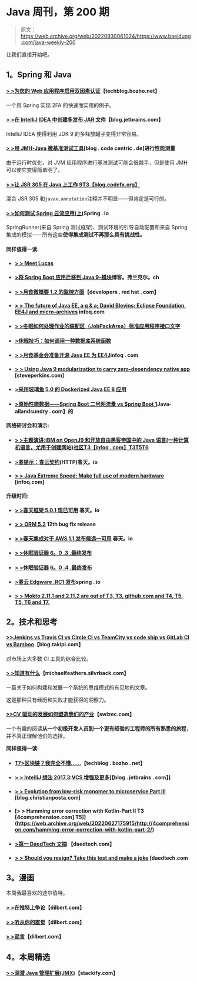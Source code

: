 # Java 周刊，第 200 期

> 原文：<https://web.archive.org/web/20220930061024/https://www.baeldung.com/java-weekly-200>

让我们直接开始吧。

## 1。Spring 和 Java

#### [**> >为您的 Web 应用程序启用双因素认证**](https://web.archive.org/web/20220627175915/https://techblog.bozho.net/enabling-two-factor-authentication-web-application/)【techblog.bozho.net】

一个用 Spring 实现 2FA 的快速而实用的例子。

#### [**> >在 IntelliJ IDEA 中创建多发布 JAR 文件**](https://web.archive.org/web/20220627175915/https://blog.jetbrains.com/idea/2017/10/creating-multi-release-jar-files-in-intellij-idea/)【blog.jetbrains.com】

IntelliJ IDEA 使得利用 JDK 9 的多释放罐子变得非常容易。

#### [**> >用 JMH-Java 微基准测试工具**](https://web.archive.org/web/20220627175915/https://blog.codecentric.de/en/2017/10/performance-measurement-with-jmh-java-microbenchmark-harness/)[blog . code centric . de]进行性能测量

由于运行时优化，对 JVM 应用程序进行基准测试可能会很棘手，但是使用 JMH 可以使它变得简单明了。

#### [**> >让 JSR 305 在 Java 上工作 9**T3【blog.codefx.org】](https://web.archive.org/web/20220627175915/https://blog.codefx.org/java/jsr-305-java-9/)

混合 JSR 305 和`javax.annotation`注释并不明显——但肯定是可行的。

#### [**> >如何测试 Spring 云流应用(上)**](https://web.archive.org/web/20220627175915/https://spring.io/blog/2017/10/24/how-to-test-spring-cloud-stream-applications-part-i)Spring . io

SpringRunner(来自 Spring 测试框架)、测试环境的引导自动配置和来自 Spring 集成的模拟——所有这些**使得集成测试不再那么具有挑战性。**

#### 同样值得一读:

*   #### [**> > Meet Lucas**](https://web.archive.org/web/20220627175915/http://in.relation.to/2017/10/23/meet-lukas-eder/)

*   #### [**>将 Spring Boot 应用迁移到 Java 9–模块**](https://web.archive.org/web/20220627175915/https://blog.frankel.ch/migrating-to-java-9/2/#gsc.tab=0)博客。弗兰克尔。ch

*   #### [**> >月食微概要 1.2 的监控方面**](https://web.archive.org/web/20220627175915/https://developers.redhat.com/blog/2017/10/17/monitoring-aspects-eclipse-microprofile-1-2/)【developers . red hat . com】

*   #### [**> > The future of Java EE, a q & a; David Blevins: Eclipse Foundation,** **EE4J** **and micro-archives**](https://web.archive.org/web/20220627175915/https://www.infoq.com/news/2017/10/blevins-javaee-ee4j) infoq.com

*   #### [**> >冬眠如何处理作业的装配区（JobPackArea）标准应用程序接口文字**](https://web.archive.org/web/20220627175915/https://vladmihalcea.com/2017/10/24/how-does-hibernate-handle-jpa-criteria-api-literals/)

*   #### [**>休眠技巧：如何调用一种数据库系统函数**](https://web.archive.org/web/20220627175915/https://www.thoughts-on-java.org/hibernate-tips-call-postgresql-function/)

*   #### [**> >月食基金会准备开源 Java EE 为 EE4J**](https://web.archive.org/web/20220627175915/https://www.infoq.com/news/2017/10/towards-java-EE-at-eclipse)infoq . com

*   #### [**> > Using Java 9 modularization to carry zero-dependency native app**](https://web.archive.org/web/20220627175915/https://steveperkins.com/using-java-9-modularization-to-ship-zero-dependency-native-apps/#.Wes5IMWbUWE.reddit) [steveperkins.com]

*   #### [**>采用玻璃鱼 5.0 的 Dockerized Java EE 8 应用**](https://web.archive.org/web/20220627175915/https://blog.sebastian-daschner.com/entries/dockerized-java-ee-8)

*   #### [**>原始性能数据——Spring Boot 二号网流量 vs Spring Boot 1**](https://web.archive.org/web/20220627175915/http://www.java-allandsundry.com/2017/10/raw-performance-numbers-spring-boot-2.html)Java-allandsundry . com】的

**网络研讨会和演示:**

*   #### [**> >主题演讲:IBM on OpenJ9 和开放自由黑客帝国中的 Java 语言(一种计算机语言，尤用于创建网站)社区**T3【infoq . com】T3T5T6](https://web.archive.org/web/20220627175915/https://www.infoq.com/news/2017/10/javaone-community-keynote?utm_campaign=infoq_content&utm_source=infoq&utm_medium=feed&utm_term=Java)

*   #### [**>春提示：春云契约**](https://web.archive.org/web/20220627175915/https://spring.io/blog/2017/10/25/spring-tips-spring-cloud-contract-http)(HTTP)春天。io

*   #### [**> > Java Extreme Speed: Make full use of modern hardware**](https://web.archive.org/web/20220627175915/https://www.infoq.com/presentations/java-finserv) [infoq.com]

**升级时间:**

*   #### [**> >春天框架 5.0.1 现已可用**](https://web.archive.org/web/20220627175915/https://spring.io/blog/2017/10/24/spring-framework-5-0-1-available-now) 春天。io

*   #### [> > ORM 5.2](https://web.archive.org/web/20220627175915/http://in.relation.to/2017/10/19/hibernate-orm-5212-final-release/) 12th bug fix release

*   #### [**> >春天集成对于 AWS 1.1 发布候选一可用**](https://web.archive.org/web/20220627175915/https://spring.io/blog/2017/10/19/spring-integration-for-aws-1-1-release-candidate-1-available) 春天。io

*   #### [**> >休眠验证器 6。0 .3 .最终发布**](https://web.archive.org/web/20220627175915/http://in.relation.to/2017/10/19/hibernate-validator-603-final-out/)

*   #### [**> >休眠验证器 6。0 .4 .最终发布**](https://web.archive.org/web/20220627175915/http://in.relation.to/2017/10/25/hibernate-validator-604-final-out/)

*   #### [**>春云 Edgware .RC1 发布**](https://web.archive.org/web/20220627175915/https://spring.io/blog/2017/10/25/spring-cloud-edgware-rc1-released)spring . io

*   #### [> > Mokto 2.11.1 and 2.11.2 are out of T3, T3, github.com and T4, T5, T5, T6 and T7.](https://web.archive.org/web/20220627175915/https://github.com/mockito/mockito/blob/release/2.x/doc/release-notes/official.md)

## 2。技术和思考

#### [**>>Jenkins vs Travis CI vs Circle CI vs TeamCity vs code ship vs GitLab CI vs Bamboo**](https://web.archive.org/web/20220627175915/http://blog.takipi.com/jenkins-vs-travis-ci-vs-circle-ci-vs-teamcity-vs-codeship-vs-gitlab-ci-vs-bamboo/)【blog.takipi.com】

对市场上大多数 CI 工具的综合比较。

#### [> >知道有什么](https://web.archive.org/web/20220627175915/https://michaelfeathers.silvrback.com/knowing-what-is-there)【michaelfeathers.silvrback.com】

一篇关于如何构建和发展一个系统的思维模式的有见地的文章。

这是那种只有经历和失败才能获得的洞察力。

#### [**>>CV 驱动的发展如何塑造我们的产业**](https://web.archive.org/web/20220627175915/https://swizec.com/blog/cv-driven-development-shapes-industry/swizec/7869)【swizec.com】

一个有趣的阅读**从一个初级开发人员到一个更有经验的工程师的所有熟悉的旅程**，并不真正理解他们的选择。

**同样值得一读:**

*   #### [**T7>区块链？我完全不懂……**](https://web.archive.org/web/20220627175915/https://techblog.bozho.net/blockchain-its-all-greek-to-me/)【techblog . bozho . net】

*   #### [**> > IntelliJ 想法 2017.3:VCS 增强及更多**](https://web.archive.org/web/20220627175915/https://blog.jetbrains.com/idea/2017/10/intellij-idea-2017-3-vcs-enhancements-and-more/)[【blog . jetbrains . com】]

*   #### [**> > Evolution from low-risk monomer to microservice Part III**](https://web.archive.org/web/20220627175915/http://blog.christianposta.com/microservices/low-risk-monolith-to-microservice-evolution-part-iii/) [blog.christianposta.com]

*   #### [**> > Hamming error correction with Kotlin-Part II** T3 [4comprehension.com] T5]](https://web.archive.org/web/20220627175915/http://4comprehension.com/hamming-error-correction-with-kotlin-part-2/)

*   #### [**>第一 DaedTech 文摘**](https://web.archive.org/web/20220627175915/https://www.daedtech.com/first-daedtech-digest/) 【daedtech.com】

*   #### [**> > Should you resign? Take this test and make a joke**](https://web.archive.org/web/20220627175915/https://www.daedtech.com/should-i-quit-my-job/) [daedtech.com

## 3。漫画

本周我最喜欢的迪尔伯特。

#### [**> >在推特上争论**](https://web.archive.org/web/20220627175915/http://dilbert.com/strip/2017-10-25)【dilbert.com】

#### [**> >听从你的直觉**](https://web.archive.org/web/20220627175915/http://dilbert.com/strip/2017-10-20)【dilbert.com】

#### [**> >谣言**](https://web.archive.org/web/20220627175915/http://dilbert.com/strip/2017-09-30)【dilbert.com】

## 4。本周精选

#### [**> >深潜 Java 管理扩展(JMX)**](https://web.archive.org/web/20220627175915/https://stackify.com/jmx/)【stackify.com】